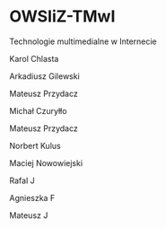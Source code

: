 # OWSIiZ-TMwI
Technologie multimedialne w Internecie

Karol Chlasta

Arkadiusz Gilewski

Mateusz Przydacz

Michał Czuryłło

Mateusz Przydacz

Norbert Kulus

Maciej Nowowiejski

Rafal J

Agnieszka F 

Mateusz J
